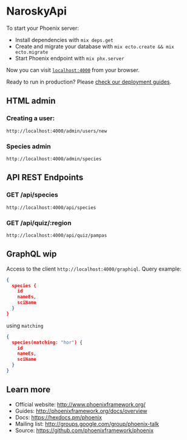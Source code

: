 # NaroskyApi

To start your Phoenix server:

  * Install dependencies with `mix deps.get`
  * Create and migrate your database with `mix ecto.create && mix ecto.migrate`
  * Start Phoenix endpoint with `mix phx.server`

Now you can visit [`localhost:4000`](http://localhost:4000) from your browser.

Ready to run in production? Please [check our deployment guides](http://www.phoenixframework.org/docs/deployment).

## HTML admin
### Creating a user:
`http://localhost:4000/admin/users/new`

### Species admin
`http://localhost:4000/admin/species`

## API REST Endpoints
### GET /api/species
`http://localhost:4000/api/species`

### GET /api/quiz/:region
`http://localhost:4000/api/quiz/pampas`

## GraphQL wip
Access to the client `http://localhost:4000/graphiql`.
Query example:
```json
{
  species {
    id
    nameEs,
    sciName
  }
}
```
using `matching`
```json
{
  species(matching: "hor") {
    id
    nameEs,
    sciName
  }
}
```

## Learn more

  * Official website: http://www.phoenixframework.org/
  * Guides: http://phoenixframework.org/docs/overview
  * Docs: https://hexdocs.pm/phoenix
  * Mailing list: http://groups.google.com/group/phoenix-talk
  * Source: https://github.com/phoenixframework/phoenix
